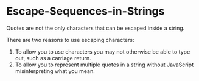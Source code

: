 # Escape-Sequences-in-Strings

Quotes are not the only characters that can be escaped inside a string. 

 There are two reasons to use escaping characters:

1. To allow you to use characters you may not otherwise be able to type out, such as a carriage return.
2. To allow you to represent multiple quotes in a string without JavaScript misinterpreting what you mean.
